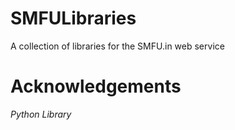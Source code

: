 SMFULibraries
=============

A collection of libraries for the SMFU.in web service

Acknowledgements
================

*Python Library*

